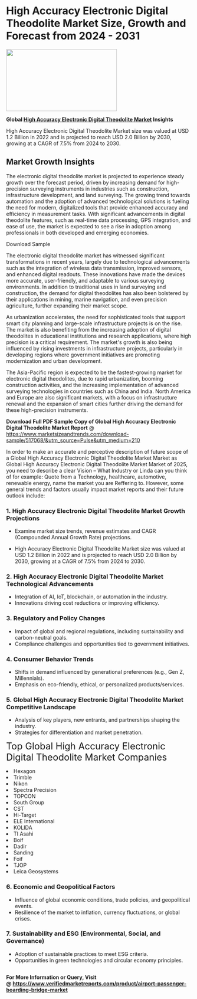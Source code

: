 <H1>High Accuracy Electronic Digital Theodolite Market Size, Growth and Forecast from 2024 - 2031</H1><img class="aligncenter size-medium wp-image-584254" src="https://thirdeyenews.in/wp-content/uploads/2024/09/Global-Market-Research-300x168.jpeg" alt="" width="300" height="168" /><p><strong>Global&nbsp;<a href="https://www.marketsizeandtrends.com/download-sample/517068/&amp;utm_source=Pulse&amp;utm_medium=210">High Accuracy Electronic Digital Theodolite Market</a> Insights</strong></p><p>High Accuracy Electronic Digital Theodolite Market size was valued at USD 1.2 Billion in 2022 and is projected to reach USD 2.0 Billion by 2030, growing at a CAGR of 7.5% from 2024 to 2030.</p><p><h2>Market Growth Insights</h2> <p>The electronic digital theodolite market is projected to experience steady growth over the forecast period, driven by increasing demand for high-precision surveying instruments in industries such as construction, infrastructure development, and land surveying. The growing trend towards automation and the adoption of advanced technological solutions is fueling the need for modern, digitalized tools that provide enhanced accuracy and efficiency in measurement tasks. With significant advancements in digital theodolite features, such as real-time data processing, GPS integration, and ease of use, the market is expected to see a rise in adoption among professionals in both developed and emerging economies.</p> <p>Download Sample</p> <p>The electronic digital theodolite market has witnessed significant transformations in recent years, largely due to technological advancements such as the integration of wireless data transmission, improved sensors, and enhanced digital readouts. These innovations have made the devices more accurate, user-friendly, and adaptable to various surveying environments. In addition to traditional uses in land surveying and construction, the demand for digital theodolites has also been bolstered by their applications in mining, marine navigation, and even precision agriculture, further expanding their market scope.</p> <p>As urbanization accelerates, the need for sophisticated tools that support smart city planning and large-scale infrastructure projects is on the rise. The market is also benefiting from the increasing adoption of digital theodolites in educational institutions and research applications, where high precision is a critical requirement. The market's growth is also being influenced by rising investments in infrastructure projects, particularly in developing regions where government initiatives are promoting modernization and urban development.</p> <p>The Asia-Pacific region is expected to be the fastest-growing market for electronic digital theodolites, due to rapid urbanization, booming construction activities, and the increasing implementation of advanced surveying technologies in countries such as China and India. North America and Europe are also significant markets, with a focus on infrastructure renewal and the expansion of smart cities further driving the demand for these high-precision instruments.</p> <p></p><p><span class=""><strong>Download Full PDF Sample Copy of Global High Accuracy Electronic Digital Theodolite Market Report</strong> @ <a href="https://www.marketsizeandtrends.com/download-sample/517068/&amp;utm_source=Pulse&amp;utm_medium=210" target="_blank">https://www.marketsizeandtrends.com/download-sample/517068/&amp;utm_source=Pulse&amp;utm_medium=210</a></span></p><p>In order to make an accurate and perceptive description of future scope of a Global&nbsp;High Accuracy Electronic Digital Theodolite Market Market as Global&nbsp;High Accuracy Electronic Digital Theodolite Market Market of 2025, you need to describe a clear Vision &ndash; What Industry or Linda can you think of for example: Quote from a Technology, healthcare, automotive, renewable energy, name the market you are Reffering to. However, some general trends and factors usually impact market reports and their future outlook include:</p><h3>1.&nbsp;<strong>High Accuracy Electronic Digital Theodolite Market Growth Projections</strong></h3><ul><li>Examine market size trends, revenue estimates and CAGR (Compounded Annual Growth Rate) projections.</li><li><p>High Accuracy Electronic Digital Theodolite Market size was valued at USD 1.2 Billion in 2022 and is projected to reach USD 2.0 Billion by 2030, growing at a CAGR of 7.5% from 2024 to 2030.</p></li></ul><h3>2.&nbsp;<strong>High Accuracy Electronic Digital Theodolite Market Technological Advancements</strong></h3><ul><li>Integration of AI, IoT, blockchain, or automation in the industry.</li><li>Innovations driving cost reductions or improving efficiency.</li></ul><h3>3.&nbsp;<strong>Regulatory and Policy Changes</strong></h3><ul><li>Impact of global and regional regulations, including sustainability and carbon-neutral goals.</li><li>Compliance challenges and opportunities tied to government initiatives.</li></ul><h3>4.&nbsp;<strong>Consumer Behavior Trends</strong></h3><ul><li>Shifts in demand influenced by generational preferences (e.g., Gen Z, Millennials).</li><li>Emphasis on eco-friendly, ethical, or personalized products/services.</li></ul><h3>5.&nbsp;<strong>Global High Accuracy Electronic Digital Theodolite Market Competitive Landscape</strong></h3><ul><li>Analysis of key players, new entrants, and partnerships shaping the industry.</li><li>Strategies for differentiation and market penetration.</li></ul><p data-pm-slice="1 1 []"><span style="color: inherit; font-family: inherit; font-size: 25px;">Top Global High Accuracy Electronic Digital Theodolite Market Companies</span></p><div class="" data-test-id=""><p><li>Hexagon</li><li> Trimble</li><li> Nikon</li><li> Spectra Precision</li><li> TOPCON</li><li> South Group</li><li> CST</li><li> Hi-Target</li><li> ELE International</li><li> KOLIDA</li><li> TI Asahi</li><li> Boif</li><li> Dadir</li><li> Sanding</li><li> Foif</li><li> TJOP</li><li> Leica Geosystems</li></p></div><h3>6.&nbsp;<strong>Economic and Geopolitical Factors</strong></h3><ul><li>Influence of global economic conditions, trade policies, and geopolitical events.</li><li>Resilience of the market to inflation, currency fluctuations, or global crises.</li></ul><h3>7.&nbsp;<strong>Sustainability and ESG (Environmental, Social, and Governance)</strong></h3><ul><li>Adoption of sustainable practices to meet ESG criteria.</li><li>Opportunities in green technologies and circular economy principles.</li></ul><h2><strong style="font-size: 14px;">For More Information or Query, Visit @&nbsp;</strong><a style="background-color: #ffffff; font-size: 14px;" href="https://www.marketsizeandtrends.com/report/high-accuracy-electronic-digital-theodolite-market/" target="_blank">https://www.verifiedmarketreports.com/product/airport-passenger-boarding-bridge-market</a></h2>
